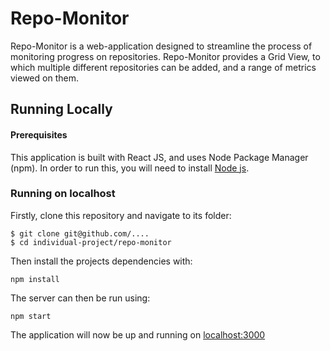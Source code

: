 # Repo-Monitor

Repo-Monitor is a web-application designed to streamline the process of monitoring progress on repositories. Repo-Monitor provides a Grid View, to which multiple different repositories can be added, and a range of metrics viewed on them.


## Running Locally

#### Prerequisites
This application is built with React JS, and uses Node Package Manager (npm). In order to run this, you will need to install [Node js](https://nodejs.org/en/).

### Running on localhost
Firstly, clone this repository and navigate to its folder:
```
$ git clone git@github.com/....
$ cd individual-project/repo-monitor
```

Then install the projects dependencies with:
```
npm install
```

The server can then be run using:
```
npm start
```

The application will now be up and running on [localhost:3000](http://localhost:3000)

